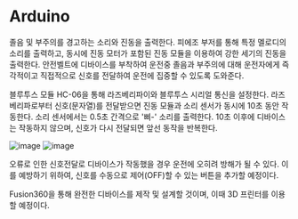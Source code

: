 # Arduino
졸음 및 부주의를 경고하는 소리와 진동을 출력한다. 피에조 부저를 통해 특정 멜로디의 소리를 출력하고, 
동시에 진동 모터가 포함된 진동 모듈을 이용하여 강한 세기의 진동을 출력한다. 안전벨트에 디바이스를 부착하여
운전중 졸음과 부주의에 대해 운전자에게 즉각적이고 직접적으로 신호를 전달하여 운전에 집중할 수 있도록 도와준다.

블루투스 모듈 HC-06을 통해 라즈베리파이와 블루투스 시리얼 통신을 설정한다. 라즈베리파로부터 신호(문자열)를 
전달받으면 진동 모듈과 소리 센서가 동시에 10초 동안 작동한다. 소리 센서에서는 0.5초 간격으로 '삐-' 소리를 출력한다.
10초 이후에 디바이스는 작동하지 않으며, 신호가 다시 전달되면 앞선 동작을 반복한다.

![image](https://github.com/simvroom/Arduino/assets/129640503/e61caeb3-50e0-49e1-beea-e14ef84ff101)
![image](https://github.com/simvroom/Arduino/assets/129640503/e3ce9794-45cd-40b7-b023-edd5b2e858c5)

오류로 인한 신호전달로 디바이스가 작동했을 경우 운전에 오히려 방해가 될 수 있다. 
이를 예방하기 위하여, 신호를 수동으로 제어(OFF)할 수 있는 버튼을 추가할 예정이다.

Fusion360을 통해 완전한 디바이스를 제작 및 설계할 것이며, 이때 3D 프린터를 이용할 예정이다.
